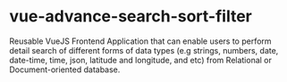 # vue-advance-search-sort-filter
Reusable VueJS Frontend Application that can enable users to perform detail search of different forms of data types (e.g strings, numbers, date, date-time, time, json, latitude and longitude, and etc) from Relational or Document-oriented database.
